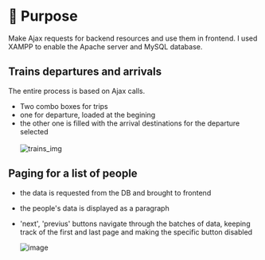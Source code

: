 # 🎯 Purpose
  Make Ajax requests for backend resources and use them in frontend. I used XAMPP to enable the Apache server and MySQL database.
  ## Trains departures and arrivals
   The entire process is based on Ajax calls.
  * Two combo boxes for trips
  * one for departure, loaded at the begining
  * the other one is filled with the arrival destinations for the departure selected<br><br>
![trains_img](https://github.com/Alexandra7a/Web/assets/63046754/190721d1-a4ac-47dd-bdc3-f8b1f4a6f667)

## Paging for a list of people
* the data is requested from the DB and brought to frontend
* the people's data is displayed as a paragraph
* 'next', 'previus' buttons navigate through the batches of data, keeping track of  the first and last page and making the specific button disabled

  ![image](https://github.com/Alexandra7a/Web/assets/63046754/9c55489b-0e94-4a77-93ec-b5d3d650ee3f)




